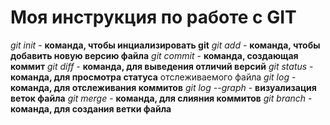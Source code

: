 # Моя инструкция по работе с GIT
*git init* - **команда, чтобы инциализировать git**
*git add* - **команда, чтобы добавить новую версию файла**
*git commit* - **команда, создающая коммит**
*git diff* - **команда, для выведения отличий версий**
*git status* - **команда, для просмотра статуса** отслеживаемого файла
*git log* - **команда, для отслеживания коммитов**
*git log --graph* - **визуализация веток файла**
*git merge* - **команда, для слияния коммитов**
*git branch* - **команда, для создания ветки файла**


